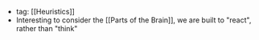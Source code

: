 - tag: [[Heuristics]]
- Interesting to consider the [[Parts of the Brain]], we are built to "react", rather than "think" 
